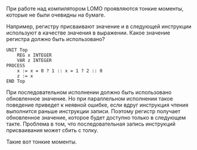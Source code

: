 При работе над компилятором LOMO проявляются тонкие моменты, которые не были очевидны на бумаге. 

Например, регистру присваивают значение и в следующей инструкции используют в качестве значения в выражении. Какое значение регистра должно быть использовано? 

    UNIT Top
    	REG x INTEGER
    	VAR z INTEGER
    PROCESS
    	x := x = 0 ? 1 :: x = 1 ? 2 :: 0
    	z := x
    END Top

При последовательном исполнении должно быть использовано обновленное значение. Но при параллельном исполнении такое поведение приведет к неявной ошибке, если вдруг инструкция чтения выполнится раньше инструкции записи. Поэтому регистр получает обновленное значение, которое будет доступно только в следующем такте. Проблема в том, что последовательная запись инструкций присваивания может сбить с толку.

Такие вот тонкие моменты.

